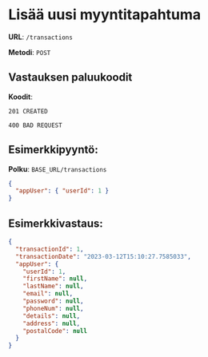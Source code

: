 # Lisää uusi myyntitapahtuma

**URL**: `/transactions`

**Metodi**: `POST`

## Vastauksen paluukoodit

**Koodit**:

`201 CREATED`

`400 BAD REQUEST`

## Esimerkkipyyntö:

**Polku**: `BASE_URL/transactions`

```json
{
  "appUser": { "userId": 1 }
}
```

## Esimerkkivastaus:

```json
{
  "transactionId": 1,
  "transactionDate": "2023-03-12T15:10:27.7585033",
  "appUser": {
    "userId": 1,
    "firstName": null,
    "lastName": null,
    "email": null,
    "password": null,
    "phoneNum": null,
    "details": null,
    "address": null,
    "postalCode": null
  }
}
```
